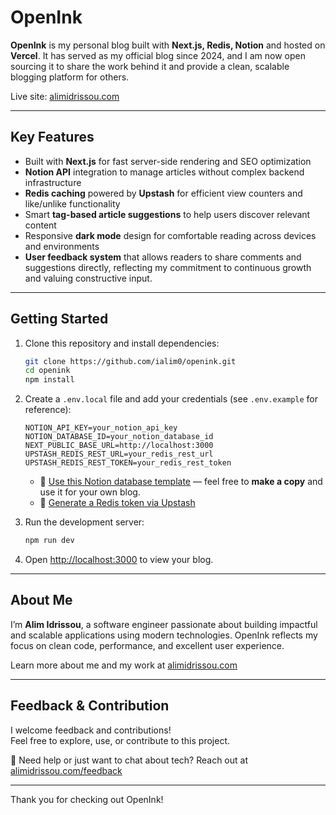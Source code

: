 # OpenInk

**OpenInk** is my personal blog built with **Next.js, Redis, Notion** and hosted on **Vercel**. It has served as my official blog since 2024, and I am now open sourcing it to share the work behind it and provide a clean, scalable blogging platform for others.

Live site: [alimidrissou.com](https://alimidrissou.com)

---

## Key Features

- Built with **Next.js** for fast server-side rendering and SEO optimization  
- **Notion API** integration to manage articles without complex backend infrastructure  
- **Redis caching** powered by **Upstash** for efficient view counters and like/unlike functionality  
- Smart **tag-based article suggestions** to help users discover relevant content  
- Responsive **dark mode** design for comfortable reading across devices and environments  
- **User feedback system** that allows readers to share comments and suggestions directly, reflecting my commitment to continuous growth and valuing constructive input.

---

## Getting Started

1. Clone this repository and install dependencies:
   ```bash
   git clone https://github.com/ialim0/openink.git
   cd openink
   npm install
   ```

2. Create a `.env.local` file and add your credentials (see `.env.example` for reference):
   ```
   NOTION_API_KEY=your_notion_api_key
   NOTION_DATABASE_ID=your_notion_database_id
   NEXT_PUBLIC_BASE_URL=http://localhost:3000
   UPSTASH_REDIS_REST_URL=your_redis_rest_url
   UPSTASH_REDIS_REST_TOKEN=your_redis_rest_token
   ```

   - 🔗 [Use this Notion database template](https://www.notion.so/2cdb95a2b4934d1588dfa3f96f03f72d?v=6cf8894c35424bf6b711d33e12776e1f&source=copy_link) — feel free to **make a copy** and use it for your own blog.
   - 🔐 [Generate a Redis token via Upstash](https://upstash.com/)

3. Run the development server:
   ```bash
   npm run dev
   ```

4. Open [http://localhost:3000](http://localhost:3000) to view your blog.

---

## About Me

I’m **Alim Idrissou**, a software engineer passionate about building impactful and scalable applications using modern technologies. OpenInk reflects my focus on clean code, performance, and excellent user experience.

Learn more about me and my work at [alimidrissou.com](https://alimidrissou.com)

---

## Feedback & Contribution

I welcome feedback and contributions!  
Feel free to explore, use, or contribute to this project.

🙋 Need help or just want to chat about tech? Reach out at [alimidrissou.com/feedback](https://alimidrissou.com/feedback)

---

Thank you for checking out OpenInk!